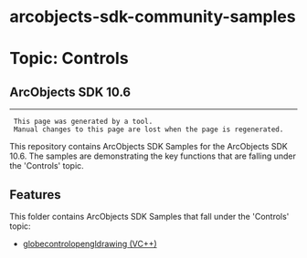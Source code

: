 # arcobjects-sdk-community-samples 
# Topic: Controls
## ArcObjects SDK 10.6  

----------
     This page was generated by a tool.
     Manual changes to this page are lost when the page is regenerated.

This repository contains ArcObjects SDK Samples for the ArcObjects SDK 10.6.  The samples are demonstrating the key functions that are falling under the 'Controls' topic.  


## Features

This folder contains ArcObjects SDK Samples that fall under the 'Controls' topic:

* [globecontrolopengldrawing (VC++)](../../../../tree/master/Vcpp/Controls/globecontrolopengldrawing)  


